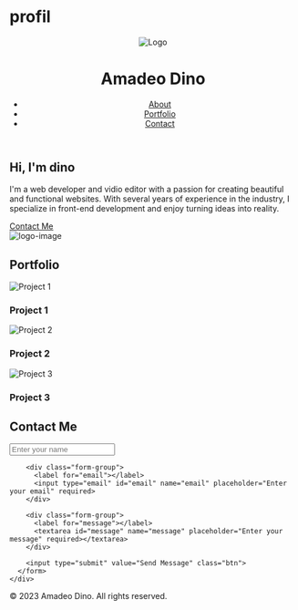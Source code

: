 # profil
<!DOCTYPE html>
<html>
<head>
  <title>My portfolio</title>
  <link rel="stylesheet" href="styles.css">
</head>
<body>
  <header>
    <div class="container">
     <div class="logo-section"
      <a href="#" class="logo">
      <img src="https://images.unsplash.com/photo-1688064124627-7023483359eb?ixlib=rb-4.0.3&ixid=M3wxMjA3fDB8MHxwaG90by1wYWdlfHx8fGVufDB8fHx8fA%3D%3D&auto=format&fit=crop&w=580&q=80" alt="Logo" class="logo-image">
    </a>
    <div class="logo-text">
      <h1>Amadeo Dino</h1>
    </div>
  </div>
    <nav>
      <ul>
        <li><a href="#about">About</a></li>
        <li><a href="#portfolio">Portfolio</a></li>
        <li><a href="#contact">Contact</a></li>
      </ul>
    </nav>
  </header>

  <section id="about">
    <div class="container">
      <h2>Hi, I'm dino</h2>
      <p>I'm a web developer and vidio editor with a passion for creating beautiful and functional websites. With several years of experience in the industry, I specialize in front-end development and enjoy turning ideas into reality.</p>
      <a href="#contact" class="btn">Contact Me</a>
    </div>
  </section>
<img
src="foto lu"
alt="logo-image"
  <section id="portfolio">
    <div class="container">
      <h2>Portfolio</h2>
      <div class="portfolio-items">
        <div class="portfolio-item">
          <img src="https://images.unsplash.com/photo-1688066318209-30c02c0bcdf8?ixlib=rb-4.0.3&ixid=M3wxMjA3fDB8MHxwaG90by1wYWdlfHx8fGVufDB8fHx8fA%3D%3D&auto=format&fit=crop&w=1032&q=80" alt="Project 1">
          <h3>Project 1</h3>
        </div>
        <div class="portfolio-item">
          <img src="https://images.unsplash.com/photo-1688064124627-7023483359eb?ixlib=rb-4.0.3&ixid=M3wxMjA3fDB8MHxwaG90by1wYWdlfHx8fGVufDB8fHx8fA%3D%3D&auto=format&fit=crop&w=580&q=80" alt="Project 2">
          <h3>Project 2</h3>
        </div>
        <div class="portfolio-item">
          <img src="https://images.unsplash.com/photo-1688066052469-3cf7061f022d?ixlib=rb-4.0.3&ixid=M3wxMjA3fDB8MHxwaG90by1wYWdlfHx8fGVufDB8fHx8fA%3D%3D&auto=format&fit=crop&w=410&q=80" alt="Project 3">
          <h3>Project 3</h3>
        </div>
      </div>
    </div>
  </section>

  <section id="contact">
    <div class="container">
      <h2>Contact Me</h2>
      <form>
        <div class="form-group">
          <label for="name"></label>
          <input type="text" id="name" name="name" placeholder="Enter your name" required>
        </div>

        <div class="form-group">
          <label for="email"></label>
          <input type="email" id="email" name="email" placeholder="Enter your email" required>
        </div>

        <div class="form-group">
          <label for="message"></label>
          <textarea id="message" name="message" placeholder="Enter your message" required></textarea>
        </div>

        <input type="submit" value="Send Message" class="btn">
      </form>
    </div>
  </section>

  <footer>
    <p>&copy; 2023 Amadeo Dino. All rights reserved.</p>
  </footer>
</body>
</html>
